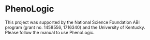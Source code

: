 # PhenoLogic

This project was supported by the National Science Foundation ABI program (grant no. 1458556, 1716340) and the University of Kentucky. Please follow the manual to use PhenoLogic.
